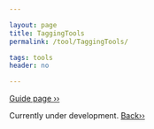 ```yaml
---

layout: page
title: TaggingTools
permalink: /tool/TaggingTools/

tags: tools
header: no

---
```


[Guide page ››](/assets/htmldoc/html/guide/{{page.title}})

Currently under development. [Back››](/tool/)
